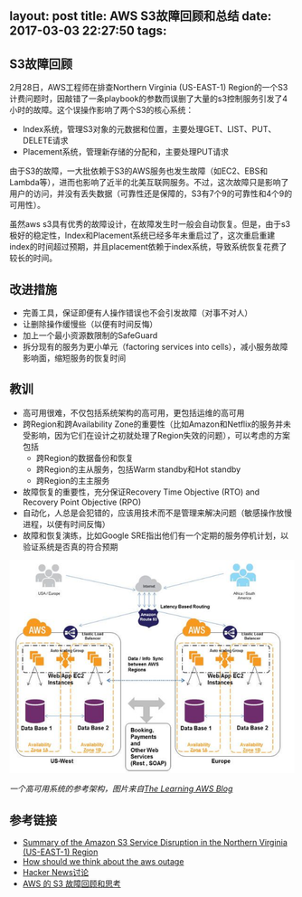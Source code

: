 layout: post
title: AWS S3故障回顾和总结
date: 2017-03-03 22:27:50
tags:
---

## S3故障回顾

2月28日，AWS工程师在排查Northern Virginia (US-EAST-1) Region的一个S3计费问题时，因敲错了一条playbook的参数而误删了大量的s3控制服务引发了4小时的故障。这个误操作影响了两个S3的核心系统：

- Index系统，管理S3对象的元数据和位置，主要处理GET、LIST、PUT、DELETE请求
- Placement系统，管理新存储的分配和，主要处理PUT请求

由于S3的故障，一大批依赖于S3的AWS服务也发生故障（如EC2、EBS和Lambda等），进而也影响了近半的北美互联网服务。不过，这次故障只是影响了用户的访问，并没有丢失数据（可靠性还是保障的，S3有7个9的可靠性和4个9的可用性）。

虽然aws s3具有优秀的故障设计，在故障发生时一般会自动恢复。但是，由于s3极好的稳定性，Index和Placement系统已经多年未重启过了，这次重启重建index的时间超过预期，并且placement依赖于index系统，导致系统恢复花费了较长的时间。

## 改进措施

- 完善工具，保证即便有人操作错误也不会引发故障（对事不对人）
- 让删除操作缓慢些（以便有时间反悔）
- 加上一个最小资源数限制的SafeGuard
- 拆分现有的服务为更小单元（factoring services into cells），减小服务故障影响面，缩短服务的恢复时间

## 教训

- 高可用很难，不仅包括系统架构的高可用，更包括运维的高可用
- 跨Region和跨Availability Zone的重要性（比如Amazon和Netflix的服务并未受影响，因为它们在设计之初就处理了Region失效的问题），可以考虑的方案包括
  - 跨Region的数据备份和恢复
  - 跨Region的主从服务，包括Warm standby和Hot standby
  - 跨Region的主主服务
- 故障恢复的重要性，充分保证Recovery Time Objective (RTO) and Recovery Point Objective (RPO)
- 自动化，人总是会犯错的，应该用技术而不是管理来解决问题（敏感操作放慢进程，以便有时间反悔）
- 故障和恢复演练，比如Google SRE指出他们有一个定期的服务停机计划，以验证系统是否真的符合预期

![](/images/pinterest-ha.jpg)

_一个高可用系统的参考架构，图片来自[The Learning AWS Blog](https://learningawsblog.com/2017/03/02/how-should-we-think-about-the-aws-outage/)_

## 参考链接

- [Summary of the Amazon S3 Service Disruption in the Northern Virginia (US-EAST-1) Region](https://aws.amazon.com/cn/message/41926/)
- [How should we think about the aws outage](https://learningawsblog.com/2017/03/02/how-should-we-think-about-the-aws-outage/)
- [Hacker News讨论](https://news.ycombinator.com/item?id=13775667)
- [AWS 的 S3 故障回顾和思考](http://coolshell.cn/articles/17737.html)
